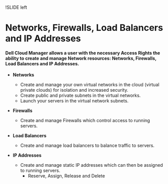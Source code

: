 !SLIDE left
# Networks, Firewalls, Load Balancers and IP Addresses

<p></p>

#### **Dell Cloud Manager allows a user with the necessary Access Rights the ability to create and manage Network resources: Networks, Firewalls, Load Balancers and IP Addresses.**

<p></p>

* **Networks**

  * Create and manage your own virtual networks in the cloud (virtual private clouds) for isolation and increased security.
  * Create public and private subnets in the virtual networks.
  * Launch your servers in the virtual network subnets.
  
* **Firewalls**

  * Create and manage Firewalls which control access to running servers.

* **Load Balancers**

  * Create and manage load balancers to balance traffic to servers.
      
* **IP Addresses**

  * Create and manage static IP addresses which can then be assigned to running servers.
    * Reserve, Assign, Release and Delete
